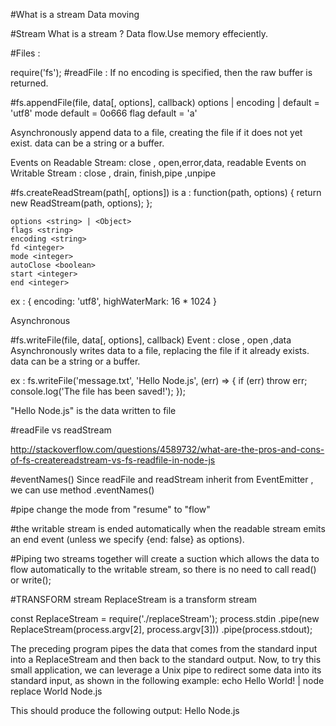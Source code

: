 

#What is a stream 
  Data moving


#Stream
What is a stream ?
Data flow.Use memory effeciently.

#Files :

require('fs');
#readFile : If no encoding is specified, then the raw buffer is returned.

#fs.appendFile(file, data[, options], callback)
    options <Object> | <string>
    encoding <string> | <null> default = 'utf8'
    mode <integer> default = 0o666
    flag <string> default = 'a'

Asynchronously append data to a file, creating the file if it does not yet exist. data can be a string or a buffer.

Events on Readable Stream: close , open,error,data, readable
Events on Writable Stream : close , drain, finish,pipe ,unpipe

#fs.createReadStream(path[, options])
     is a : 
      function(path, options) {
        return new ReadStream(path, options);
      };
      
    options <string> | <Object>
    flags <string>
    encoding <string>
    fd <integer>
    mode <integer>
    autoClose <boolean>
    start <integer>
    end <integer>
 
 ex : { encoding: 'utf8', highWaterMark: 16 * 1024 }
 
Asynchronous

#fs.writeFile(file, data[, options], callback)
Event : close , open ,data
Asynchronously writes data to a file, replacing the file if it already exists. data can be a string or a buffer.

ex : fs.writeFile('message.txt', 'Hello Node.js', (err) => {
  if (err) throw err;
  console.log('The file has been saved!');
});

"Hello Node.js"  is the data written to file


#readFile vs readStream

http://stackoverflow.com/questions/4589732/what-are-the-pros-and-cons-of-fs-createreadstream-vs-fs-readfile-in-node-js


#eventNames()
Since readFile and readStream inherit from EventEmitter , we can use method .eventNames()


#pipe change the mode from "resume" to "flow"

#the writable stream is ended automatically when the readable stream emits an end event (unless we specify
{end: false} as options).

#Piping two streams together will create a suction which allows the data to flow
automatically to the writable stream, so there is no need to call read() or write();

#TRANSFORM stream
ReplaceStream is a transform stream

const ReplaceStream = require('./replaceStream');
process.stdin
.pipe(new ReplaceStream(process.argv[2], process.argv[3]))
.pipe(process.stdout);

The preceding program pipes the data that comes from the standard input into a
ReplaceStream and then back to the standard output. Now, to try this small application,
we can leverage a Unix pipe to redirect some data into its standard input, as shown in the
following example:
echo Hello World! | node replace World Node.js

This should produce the following output:
Hello Node.js


  
